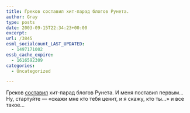 ```yaml
---
title: Греков составил хит-парад блогов Рунета.
author: Gray
type: posts
date: 2003-09-15T22:34:23+00:00
excerpt:
url: /3845
esml_socialcount_LAST_UPDATED:
  - 1497171002
essb_cache_expire:
  - 1616592309
categories:
  - Uncategorized

---
```








Греков <a href="http://www.ricn.ru/blog/responses/758/" target="_blank">составил</a> хит-парад блогов Рунета. И меня поставил первым&#8230;  
Ну, стартуйте &#8212; &#171;скажи мне кто тебя ценит, и я скажу, кто ты&#8230;&#187; и все такое&#8230;